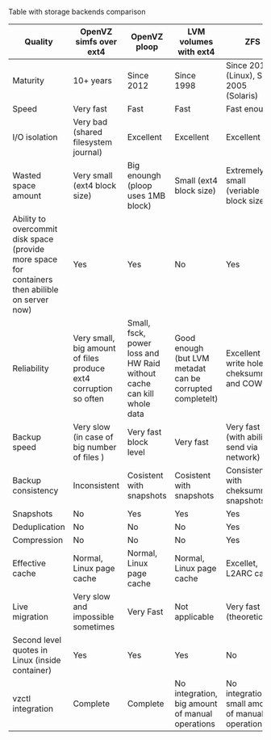 Table with storage backends comparison

| Quality | OpenVZ simfs over ext4         | OpenVZ ploop       | LVM volumes with ext4         | ZFS |
| --------| -------------  |-------------| ------------| -------|
| Maturity| 10+ years      | Since 2012  | Since 1998  | Since 2014 (Linux), Since 2005 (Solaris)        |
| Speed   | Very fast      | Fast        | Fast        | Fast enough |
| I/O isolation | Very bad (shared filesystem journal) | Excellent   | Excellent   | Excellent |
| Wasted space amount      | Very small (ext4 block size) | Big enoungh (ploop uses 1MB block) | Small (ext4 block size) | Extremely small (veriable block size) | 
| Ability to overcommit disk space (provide more space for containers then abilible on server now) | Yes | Yes | No | Yes |
| Reliability | Very small, big amount of files produce ext4 corruption so often | Small, fsck, power loss and HW Raid without cache can kill whole data | Good enough (but LVM metadat can be corrupted completelt) | Excellent (no write hole, cheksumming and COW) | 
| Backup speed | Very slow (in case of big number of files ) | Very fast block level | Very fast | Very fast (with abilit to send via network) |
| Backup consistency | Inconsistent | Cosistent with snapshots | Cosistent with snapshots | Consistens with cheksummed snapshots |
| Snapshots | No | Yes | Yes | Yes |
| Deduplication | No | No | No | Yes |
| Compression | No | No | No | Yes |
| Effective cache | Normal, Linux page cache | Normal, Linux page cache | Normal, Linux page cache | Excellet, L2ARC cache |
| Live migration | Very slow and impossible sometimes | Very Fast | Not applicable | Very fast (theoretically) |
| Second level quotes in Linux (inside container) | Yes | Yes | Yes | No |
| vzctl integration | Complete | Complete | No integration, big amount of manual operations | No integration, small amount of manual operations |
